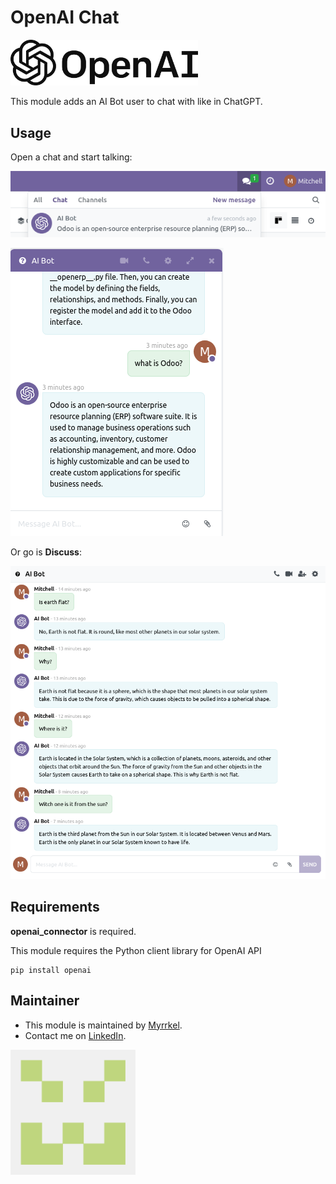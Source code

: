 OpenAI Chat
===================

[<img src="./static/img/openai_logo.svg" alt="OpenAI Logo" style="width:300px;"/>](https://openai.com/)

This module adds an AI Bot user to chat with like in ChatGPT.

## Usage

Open a chat and start talking:

![image](./static/img/open_chat.png)

![image](./static/img/chat.png)

Or go is **Discuss**:

![image](./static/img/discuss.png)


## Requirements

**openai_connector** is required. 

This module requires the Python client library for OpenAI API

    pip install openai

## Maintainer

* This module is maintained by [Myrrkel](https://github.com/myrrkel). 
* Contact me on [LinkedIn](https://www.linkedin.com/in/michel-perrocheau-ba17a4122). 

[<img src="./static/description/logo.png" style="width:200px;"/>](https://github.com/myrrkel)



